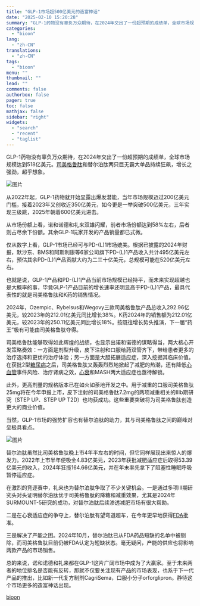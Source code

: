 ```yaml
---
title: "GLP-1市场超500亿美元的造富神话"
date: "2025-02-10 15:20:28"
summary: "GLP-1药物没有辜负万众期待，在2024年交出了一份超预期的成绩单，全球市场规模达到518亿美元。..."
categories:
  - "bioon"
lang:
  - "zh-CN"
translations:
  - "zh-CN"
tags:
  - "bioon"
menu: ""
thumbnail: ""
lead: ""
comments: false
authorbox: false
pager: true
toc: false
mathjax: false
sidebar: "right"
widgets:
  - "search"
  - "recent"
  - "taglist"
---
```


GLP-1药物没有辜负万众期待，在2024年交出了一份超预期的成绩单，全球市场规模达到518亿美元。[司美格鲁肽](https://www.medsci.cn/topic/show?id=e2be104e2649)和替尔泊肽两只巨无霸大单品持续狂飙，增长之强劲，超乎想象。

![图片](https://msimg.bioon.com/bioon-com/20241101/a33a458e557e4373905aa846f9383880-9xPptdD6AWok.jpg)

从2022年起，GLP-1药物就开始显露出爆发潜能，当年市场规模迈过200亿美元门槛，接着2023年又创收近350亿美元，如今更是一举突破500亿美元，三年实现三级跳，2025年朝着600亿美元进击。

从市场份额上看，诺和诺德和礼来双雄闪耀，前者市场份额达到58%左右，后者则占尽余下份额。其余GLP-1玩家开发的产品销量都已式微。

仅从数字上看，GLP-1市场已经可与PD-(L)1市场媲美。根据已披露的2024年财报，默沙东、BMS和阿斯利康等6家公司旗下PD-(L)1产品收入共计495亿美元左右，预估其余PD-(L)1产品贡献大约为二三十亿美元，总规模可能在520亿美元左右。

也就是说，GLP-1产品和PD-(L)1产品当前市场规模已经持平，而未来实现超越也是大概率的事，毕竟GLP-1产品目前的增长速率还明显高于PD-(L)1产品，最具代表性的就是司美格鲁肽和K药的销售情况。

2024年，Ozempic、Rybelsus和Wegovy三款司美格鲁肽产品总收入292.96亿美元，较2023年的212.01亿美元同比增长38%。K药2024年的销售额为212.01亿美元，较2023年的250.11亿美元同比增长18%。按既往增长势头推演，下一届“药王”极有可能由司美格鲁肽夺得。

司美格鲁肽能够取得如此辉煌的战绩，也显示出诺和诺德的谋略得当，两大核心开发策略奏效：一方面是剂型升级，皮下注射和口服给药双管齐下，带给患者更多的治疗选择和更优的治疗体验；另一方面是大胆拓展适应症，深入挖掘其临床价值。在获批2型[糖尿病](https://www.medsci.cn/topic/show?id=4f77e665253)之后，司美格鲁肽又轰轰烈烈地掀起了减肥的热潮，还有降低[心](https://www.medsci.cn/search?q=%E5%BF%83%E8%A1%80%E7%AE%A1%E4%BA%8B%E4%BB%B6)[血管](https://www.medsci.cn/guideline/list.do?q=%E8%A1%80%E7%AE%A1)事件风险、治疗肾病之效，[心衰](https://www.medsci.cn/search?q=%E5%BF%83%E8%A1%B0)和MASH两大适应症也亟待解锁。

此外，更高剂量的规格版本已在如火如荼地开发之中。用于减重的口服司美格鲁肽25mg将在今年申报上市，皮下注射的司美格鲁肽7.2mg的两项减重相关的IIIb期研究（STEP UP、STEP UP T2D）也均获成功。这些重要突破将为司美格鲁肽创造更大的商业价值。

当然，GLP-1市场的强势扩容也有替尔泊肽的助力，其与司美格鲁肽之间的巅峰对垒极具看点。

![图片](https://msimg.bioon.com/bioon-com/20241101/531c115049ec4d4598d816e708491fa9-WbXTJPCRb0uF.jpg)

替尔泊肽虽然比司美格鲁肽晚上市4年半左右的时间，但它同样展现出来惊人的爆发力。2022年上市半年便吸金4.83亿美元，2023年获批减肥适应症后取得53.39亿美元的收入，2024年狂揽164.66亿美元，并在年末率先拿下了阻塞性睡眠呼吸暂停适应症。

在激烈的竞逐赛中，礼来也为替尔泊肽争取了不少关键机会。一是通过多项III期研究头对头证明替尔泊肽优于司美格鲁肽的降糖和减重效果，尤其是2024年SURMOUNT-5研究的成功，对替尔泊肽后续渗透减肥市场有很大帮助。

二是在心衰适应症的争夺上，替尔泊肽有望弯道超车，在今年更早地获得[FDA](https://www.medsci.cn/search?q=FDA)批准。

三是解决了产能之困。2024年10月，替尔泊肽已从FDA药品短缺的名单中被剔除，而司美格鲁肽目前仍被FDA认定为短缺状态。毫无疑问，产能的供应也将影响两款产品的市场销售。

总的来说，诺和诺德和礼来都在GLP-1这片广阔市场中成为了大赢家。至于未来两者的地位排名是否能有反转，那就不仅要关注现有产品的市场表现，也系于下一代产品的推出，比如新一代复方制剂CagriSema，口服小分子orforglipron。静待这个市场更多的造富神话出现。

[bioon](http://news.bioon.com/article/368b8626308a.html)
